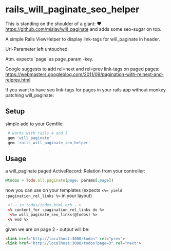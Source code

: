 # rails_will_paginate_seo_helper

This is standing on the shoulder of a giant: :heart: https://github.com/mislav/will_paginate
and adds some seo-sugar on top.

A simple Rails ViewHelper to display link-tags for will_paginate in header.


Url-Parameter left untouched.

Atm. expects 'page' as page_param -key.

Google suggests to add rel=next and rel=prev link-tags on paged pages: https://webmasters.googleblog.com/2011/09/pagination-with-relnext-and-relprev.html

If you want to have seo link-tags for pages in your rails app without monkey patching will_paginate:

## Setup
simple add to your Gemfile:

```ruby
 # works with rails 4 and 5
 gem 'will_paginate'
 gem 'rails_will_paginate_seo_helper'
```
## Usage

 a will_paginate paged ActiveRecord::Relation
 from your controller:
 
 ```ruby
 @todos = Todo.all.paginate(page: params[:page])
 ```
now you can use on your templates (expects ```<%= yield :pagination_rel_links %>``` in your layout)

```html
 <!-- in todos/index.html.erb -->
 <% content_for :pagination_rel_links do %>
  <%= will_paginate_seo_links(@todos) %>
 <% end %>
```


given we are on page 2 - output will be:
```html
<link href="http://localhost:3000/todos" rel="prev">
<link href="http://localhost:3000/todos?page=3" rel="next">
```

